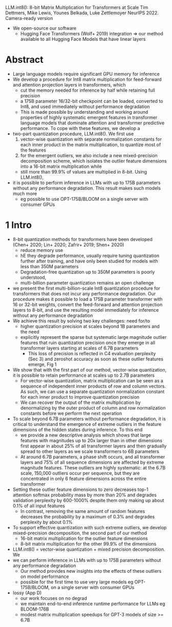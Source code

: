LLM.int8(): 8-bit Matrix Multiplication for Transformers at Scale
Tim Dettmers, Mike Lewis, Younes Belkada, Luke Zettlemoyer
NeurIPS 2022. Camera-ready version

* We open-source our software
  * Hugging Face Transformers (Wolf+ 2019) integration
  => our method available to all Hugging Face Models that have linear layers

# Abstract

* Large language models require significant GPU memory for inference
* We develop a procedure for Int8 matrix multiplication
  for feed-forward and attention projection layers in transformers, which
  * cut the memory needed for inference by half while retaining full precision
  * a 175B parameter 16/32-bit checkpoint can be loaded, converted to Int8, and
    used immediately without performance degradation
  * This is made possible by understanding and working around properties of
    highly systematic emergent features in transformer language models that
    dominate attention and transformer predictive performance. To
    cope with these features, we develop a
* two-part quantization procedure, LLM.int8(). We first use
  1. vector-wise quantization with separate normalization constants for each
     inner product in the matrix multiplication, to quantize most of the
     features
  2. for the emergent outliers, we also include a new mixed-precision
     decomposition scheme, which isolates the outlier feature dimensions into a
     16-bit matrix multiplication while
  * still more than 99.9% of values are multiplied in 8-bit. Using LLM.int8(),
* it is possible to perform inference in LLMs with up to 175B parameters
  without any performance degradation. This result makes such models much more
  * eg possible to use OPT-175B/BLOOM on a single server with consumer GPUs

# 1 Intro

* 8-bit quantization methods for transformers have been developed
  (Chen+ 2020; Lin+ 2020; Zafrir+ 2019; Shen+ 2020)
  * reduce memory use
  * hE they degrade performance, usually require tuning quantization further
    after training, and have only been studied for models with less than 350M
    parameters
  * Degradation-free quantization up to 350M parameters is poorly understood,
  * multi-billion parameter quantization remains an open challenge
* we present the first multi-billion-scale Int8 quantization procedure for
  transformers that does not incur any performance degradation. Our procedure
  makes it possible to load a 175B parameter transformer with 16 or 32-bit
  weights, convert the feed-forward and attention projection layers to 8-bit,
  and use the resulting model immediately for inference without any performance
  degradation
* We achieve this result by solving two key challenges: need for/to
  * higher quantization precision at scales beyond 1B parameters and the need
  * explicitly represent the sparse but systematic large magnitude outlier
    features that ruin quantization precision once they emerge in all
    transformer layers starting at scales of 6.7B parameters
    * This loss of precision is reflected in C4 evaluation perplexity (Sec 3)
      and zeroshot accuracy as soon as these outlier features emerge, Fig 1
* We show that with the first part of our method, vector-wise quantization, it
  is possible to retain performance at scales up to 2.7B parameters
  * For vector-wise quantization, matrix multiplication can be seen as a
    sequence of independent inner products of row and column vectors. As such,
    we can use a separate quantization normalization constant for each inner
    product to improve quantization precision
  * We can recover the output of the matrix multiplication by denormalizing by
    the outer product of column and row normalization constants
    before we perform the next operation
* To scale beyond 6.7B parameters without performance degradation,
  it is critical to understand the emergence of extreme outliers in the feature
  dimensions of the hidden states during inference. To this end
  * we provide a new descriptive analysis which shows that
    large features with magnitudes up to 20x larger than in other dimensions
    first appear in about 25% of all transformer layers and then gradually
    spread to other layers as we scale transformers to 6B parameters
  * At around 6.7B parameters, a phase shift occurs, and
    all transformer layers and 75% of all sequence dimensions are affected by
    extreme magnitude features.  These outliers are highly systematic: at the
    6.7B scale, 150,000 outliers occur per sequence, but they are concentrated
    in only 6 feature dimensions across the entire transformer
* Setting these outlier feature dimensions to zero
  decreases top-1 attention softmax probability mass by more than 20% and
  degrades validation perplexity by 600-1000%
  despite them only making up about 0.1% of all input features
  * In contrast, removing the same amount of random features
    decreases the probability by a maximum of 0.3% and
    degrades perplexity by about 0.1%
* To support effective quantization with such extreme outliers, we develop
  mixed-precision decomposition, the second part of our method
  * 16-bit matrix multiplication for the outlier feature dimensions
  *  8-bit matrix multiplication for the other 99.9% of the dimensions
* LLM.int8() = vector-wise quantization + mixed precision decomposition. We
* we can perform inference in LLMs with up to 175B parameters without any
  performance degradation
  * Our method provides new insights into the effects of these outliers on
    model performance
  * possible for the first time to use very large models eg OPT-175B/BLOOM, on
    a single server with consumer GPUs
* lossy (App D)
  * our work focuses on no degrad
  * we maintain end-to-end inference runtime performance for LLMs eg BLOOM-176B
  * modest matrix multiplication speedups for GPT-3 models of size >= 6.7B
